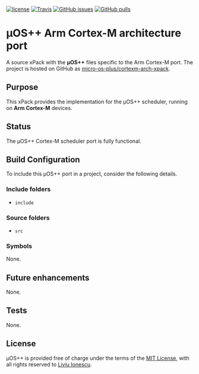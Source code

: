 [![license](https://img.shields.io/github/license/micro-os-plus/cortexm-arch-xpack.svg)](https://github.com/micro-os-plus/cortexm-arch-xpack/blob/xpack/LICENSE)
[![Travis](https://img.shields.io/travis/micro-os-plus/cortexm-arch-xpack.svg)](https://travis-ci.org/micro-os-plus/cortexm-arch-xpack)
[![GitHub issues](https://img.shields.io/github/issues/micro-os-plus/cortexm-arch-xpack.svg)](https://github.com/micro-os-plus/cortexm-arch-xpack/issues)
[![GitHub pulls](https://img.shields.io/github/issues-pr/micro-os-plus/cortexm-arch-xpack.svg)](https://github.com/micro-os-plus/cortexm-arch-xpack/pulls)

# µOS++ Arm Cortex-M architecture port

A source xPack with the **µOS++** files specific to the Arm Cortex-M port.
The project is hosted on GitHub as
[micro-os-plus/cortexm-arch-xpack](https://github.com/micro-os-plus/cortexm-arch-xpack).

## Purpose

This xPack provides the implementation for the µOS++ scheduler,
running on **Arm Cortex-M** devices.

## Status

The µOS++ Cortex-M scheduler port is fully functional.

## Build Configuration

To include this µOS++ port in a project, consider the following details.

### Include folders

- `include`

### Source folders

- `src`

### Symbols

None.

## Future enhancements

None.

## Tests

None.

## License

µOS++ is provided free of charge under the terms of the
[MIT License](https://opensource.org/licenses/MIT), with all rights
reserved to [Liviu Ionescu](https://github.com/ilg-ul).
